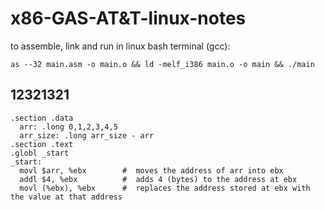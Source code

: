 # x86-GAS-AT&T-linux-notes

to assemble, link and run in linux bash terminal (gcc):

  `as --32 main.asm -o main.o && ld -melf_i386 main.o -o main && ./main`

## 12321321 ##

````assembly
.section .data
  arr: .long 0,1,2,3,4,5
  arr_size: .long arr_size - arr
.section .text
.globl _start
_start:
  movl $arr, %ebx        #  moves the address of arr into ebx
  addl $4, %ebx          #  adds 4 (bytes) to the address at ebx
  movl (%ebx), %ebx      #  replaces the address stored at ebx with the value at that address
````
